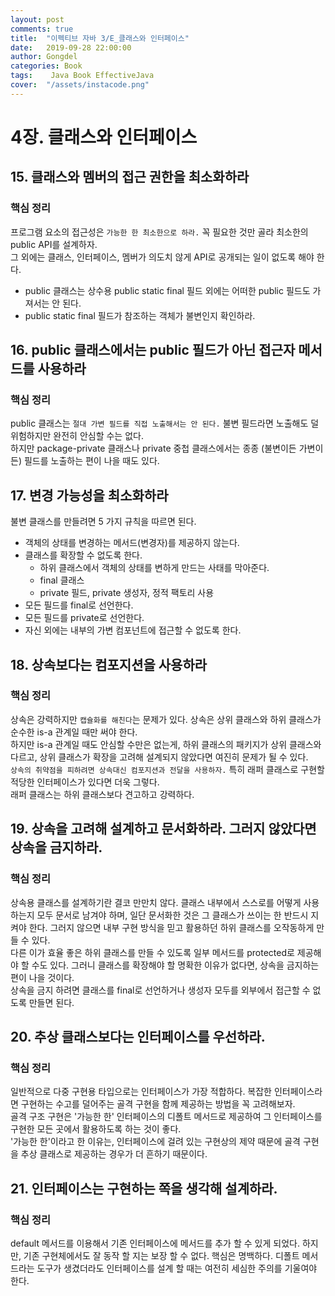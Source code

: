 ```yaml
---
layout: post
comments: true
title:  "이펙티브 자바 3/E_클래스와 인터페이스"
date:   2019-09-28 22:00:00
author: Gongdel
categories: Book
tags:	 Java Book EffectiveJava
cover:  "/assets/instacode.png"
---
```

# 4장. 클래스와 인터페이스
## 15. 클래스와 멤버의 접근 권한을 최소화하라
### 핵심 정리
프로그램 요소의 접근성은 `가능한 한 최소한으로 하라.` 꼭 필요한 것만 골라 최소한의 public API를 설계하자.  
그 외에는 클래스, 인터페이스, 멤버가 의도치 않게 API로 공개되는 일이 없도록 해야 한다.  
+ public 클래스는 상수용 public static final 필드 외에는 어떠한 public 필드도 가져서는 안 된다.  
+ public static final 필드가 참조하는 객체가 불변인지 확인하라.

## 16. public 클래스에서는 public 필드가 아닌 접근자 메서드를 사용하라
### 핵심 정리
public 클래스는 `절대 가변 필드를 직접 노출해서는 안 된다.` 불변 필드라면 노출해도 덜 위험하지만 완전히 안심할 수는 없다.  
하지만 package-private 클래스나 private 중첩 클래스에서는 종종 (불변이든 가변이든) 필드를 노출하는 편이 나을 때도 있다.

## 17. 변경 가능성을 최소화하라
불변 클래스를 만들려면 5 가지 규칙을 따르면 된다.
+ 객체의 상태를 변경하는 메서드(변경자)를 제공하지 않는다.
+ 클래스를 확장할 수 없도록 한다.
	+ 하위 클래스에서 객체의 상태를 변하게 만드는 사태를 막아준다.
	+ final 클래스
	+ private 필드, private 생성자, 정적 팩토리 사용
+ 모든 필드를 final로 선언한다.
+ 모든 필드를 private로 선언한다.
+ 자신 외에는 내부의 가변 컴포넌트에 접근할 수 없도록 한다.

## 18. 상속보다는 컴포지션을 사용하라
### 핵심 정리
상속은 강력하지만 `캡슐화를 해친다`는 문제가 있다. 상속은 상위 클래스와 하위 클래스가 순수한 is-a 관계일 때만 써야 한다.  
하지만 is-a 관계일 때도 안심할 수만은 없는게, 하위 클래스의 패키지가 상위 클래스와 다르고, 상위 클래스가 확장을 고려해 설계되지 않았다면 여진히 문제가 될 수 있다.  
`상속의 취약점을 피하려면 상속대신 컴포지션과 전달을 사용하자.` 특히 래퍼 클래스로 구현할 적당한 인터페이스가 있다면 더욱 그렇다.  
래퍼 클래스는 하위 클래스보다 견고하고 강력하다.

## 19. 상속을 고려해 설계하고 문서화하라. 그러지 않았다면 상속을 금지하라.
### 핵심 정리
상속용 클래스를 설계하기란 결코 만만치 않다. 클래스 내부에서 스스로를 어떻게 사용하는지 모두 문서로 남겨야 하며, 일단 문서화한 것은 그 클래스가 쓰이는 한 반드시 지켜야 한다. 그러지 않으면 내부 구현 방식을 믿고 활용하던 하위 클래스를 오작동하게 만들 수 있다.  
다른 이가 효율 좋은 하위 클래스를 만들 수 있도록 일부 메서드를 protected로 제공해야 할 수도 있다. 그러니 클래스를 확장해야 할 명확한 이유가 없다면, 상속을 금지하는 편이 나을 것이다.  
상속을 금지 하려면 클래스를 final로 선언하거나 생성자 모두를 외부에서 접근할 수 없도록 만들면 된다.

## 20. 추상 클래스보다는 인터페이스를 우선하라.
### 핵심 정리
일반적으로 다중 구현용 타입으로는 인터페이스가 가장 적합하다. 복잡한 인터페이스라면 구현하는 수고를 덜어주는 골격 구현을 함께 제공하는 방법을 꼭 고려해보자.  
골격 구조 구현은 '가능한 한' 인터페이스의 디폴트 메서드로 제공하여 그 인터페이스를 구현한 모든 곳에서 활용하도록 하는 것이 좋다.  
'가능한 한'이라고 한 이유는, 인터페이스에 걸려 있는 구현상의 제약 때문에 골격 구현을 추상 클래스로 제공하는 경우가 더 흔하기 때문이다.

## 21. 인터페이스는 구현하는 쪽을 생각해 설계하라.
### 핵심 정리
default 메서드를 이용해서 기존 인터페이스에 메서드를 추가 할 수 있게 되었다.
하지만, 기존 구현체에서도 잘 동작 할 지는 보장 할 수 없다. 핵심은 명백하다.
디폴트 메서드라는 도구가 생겼더라도 인터페이스를 설계 할 때는 여전히 세심한 주의를 기울여야 한다. 
